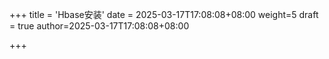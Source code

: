 +++
title = 'Hbase安装'
date = 2025-03-17T17:08:08+08:00
weight=5
draft = true
author=2025-03-17T17:08:08+08:00

+++
